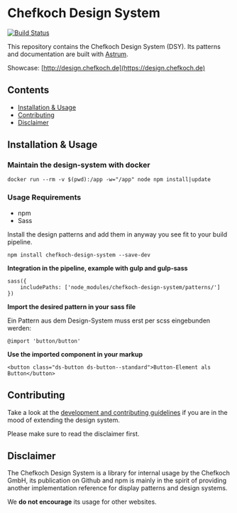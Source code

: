 # Chefkoch Design System
[![Build Status](https://travis-ci.org/chefkoch-dev/design-system.svg?branch=master)](https://travis-ci.org/chefkoch-dev/design-system)

This repository contains the Chefkoch Design System (DSY). 
Its patterns and documentation are built with
[Astrum](http://astrum.nodividestudio.com/).

Showcase: [http://design.chefkoch.de](https://design.chefkoch.de)

## Contents
* [Installation & Usage](#installation--usage)
* [Contributing](#contributing)
* [Disclaimer](#disclaimer)

## Installation & Usage

### Maintain the design-system with docker

    docker run --rm -v $(pwd):/app -w="/app" node npm install|update

### Usage Requirements

* npm
* Sass

Install the design patterns and add them in anyway you see fit to
your build pipeline.

    npm install chefkoch-design-system --save-dev

**Integration in the pipeline, example with gulp and gulp-sass**

    sass({
        includePaths: ['node_modules/chefkoch-design-system/patterns/']
    })

**Import the desired pattern in your sass file**

Ein Pattern aus dem Design-System muss erst per scss eingebunden werden:

    @import 'button/button'

**Use the imported component in your markup**

    <button class="ds-button ds-button--standard">Button-Element als Button</button>


## Contributing
Take a look at the [development and contributing guidelines](CONTRIBUTING.md) if you are in the
mood of extending the design system.

Please make sure to read the disclaimer first.

## Disclaimer
The Chefkoch Design System is a library for internal usage by the Chefkoch GmbH, its publication on Github and npm
 is mainly in the spirit of providing another implementation reference for display patterns and design systems.

We **do not encourage** its usage for other websites.